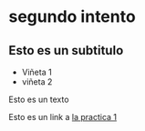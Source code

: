 # segundo intento

## Esto es un subtitulo 

- Viñeta 1
- viñeta 2 

Esto es un texto 

Esto es un link a [la practica 1](.practica-1.md)

